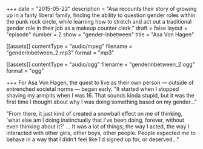 +++
date = "2015-05-22"
description = "Asa recounts their story of growing up in a fairly liberal family, finding the ability to question gender roles within the punk rock circle, while learning how to stretch and act out a traditional gender role in their job as a makeup counter clerk."
draft = false
layout = "episode"
number = 2
show = "gender-inbetween"
title = "Asa Von Hagen"

[[assets]]
  contentType = "audio/mpeg"
  filename = "genderinbetween_2.mp3"
  format = "mp3"

[[assets]]
  contentType = "audio/ogg"
  filename = "genderinbetween_2.ogg"
  format = "ogg"

+++
For Asa Von Hagen, the quest to live as their own person &mdash; outside of entrenched societal norms &mdash; began early. "It started when I stopped shaving my armpits when I was 16. That sounds kinda stupid, but it was the first time I thought about why I was doing something based on my gender..."

"From there, it just kind of created a snowball effect on me of thinking, 'what else am I doing instinctually that I've been doing, forever, without even thinking about it?' ... It was a lot of things; the way I acted, the way I interacted with other girls, other boys, other people. People expected me to behave in a way that I didn't feel like I'd signed up for, or deserved..."